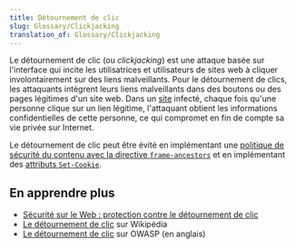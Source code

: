 ```yaml
---
title: Détournement de clic
slug: Glossary/Clickjacking
translation_of: Glossary/Clickjacking
---
```

Le détournement de clic (ou <i lang="en">clickjacking</i>) est une attaque basée sur l'interface qui incite les utilisatrices et utilisateurs de sites web à cliquer involontairement sur des liens malveillants. Pour le détournement de clics, les attaquants intègrent leurs liens malveillants dans des boutons ou des pages légitimes d'un site web. Dans un [site](/fr/docs/Glossary/Site) infecté, chaque fois qu'une personne clique sur un lien légitime, l'attaquant obtient les informations confidentielles de cette personne, ce qui compromet en fin de compte sa vie privée sur Internet.

Le détournement de clic peut être évité en implémentant une [politique de sécurité du contenu avec la directive `frame-ancestors`](/fr/docs/Web/HTTP/Headers/Content-Security-Policy/frame-ancestors) et en implémentant des [attributs `Set-Cookie`](/fr/docs/Web/HTTP/Headers/Set-Cookie#attributs).

## En apprendre plus

- [Sécurité sur le Web&nbsp;: protection contre le détournement de clic](/fr/docs/Web/Security#protection_contre_le_détournement_de_clic)
- [Le détournement de clic](https://fr.wikipedia.org/wiki/D%C3%A9tournement_de_clic) sur Wikipédia
- [Le détournement de clic](https://owasp.org/www-community/attacks/Clickjacking) sur OWASP (en anglais)
